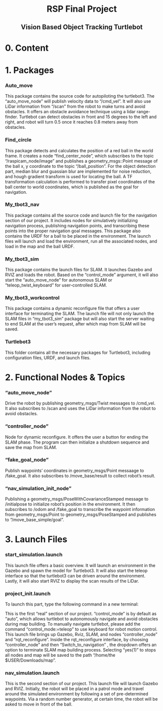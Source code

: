 <h1 align="center">RSP Final Project</h1>
<h2 align="center">Vision Based Object Tracking Turtlebot</h2>

# 0. Content

# 1.  Packages

### Auto_move 
This package contains the source code for autopiloting the turtlebot3. The “auto_move_node” will publish velocity data to “/cmd_vel”. It will also use LiDar information from “/scan” from the robot to make turns and avoid obstacles. It offers an obstacle avoidance technique using a lidar range-finder. Turtlebot can detect obstacles in front and 15 degrees to the left and right, and robot will turn 0.5 once it reaches 0.8 meters away from obstacles. 
### Find_circle 
This package detects and calculates the position of a red ball in the world frame. It creates a node “find_center_node”, which subscribes to the topic “/raspicam_node/image” and publishes a geometry_msgs::Point message of the ball x, y coordinate to the topic “/ball_position”. For the object detection part, median blur and guassian blur are implemented for noise reduction, and hough gradient transform is used for locating the ball. A TF transformation calculation is performed to transfer pixel coordinates of the ball center to world coordinates, which is published as the goal for navigation.  
 
### My_tbot3_nav  
This package contains all the source code and launch file for the navigation section of our project. It includes nodes for simulatively initializing navigation process, publishing navigation points, and transcribing these points into the proper navigation goal messages. This package also contains the URDF for a ball to be placed in the environment. The launch files will launch and load the environment, run all the associated nodes, and load in the map and the ball URDF.   
 
### My_tbot3_sim 
This package contains the launch files for SLAM. It launches Gazebo and RVIZ and loads the robot. Based on the “control_mode” argument, it will also start the “auto_move_node” for autonomous SLAM or “teleop_twist_keyboard” for user-controlled SLAM. 
   
### My_tbot3_workcontrol 
This package contains a dynamic reconfigure file that offers a user interface for terminating the SLAM. The launch file will not only launch the SLAM files in “my_tbot3_sim” package but will also start the server waiting to end SLAM at the user’s request, after which map from SLAM will be saved.  
 
 
### Turtlebot3  
This folder contains all the necessary packages for Turtlebot3, including configuration files, URDF, and launch files.  

# 2. Functional Nodes & Topics
### “auto_move_node” 
Drive the robot by publishing geometry_msgs/Twist messages to /cmd_vel. It also subscribes to /scan and uses the LiDar information from the robot to avoid obstacles.  
 
### “controller_node” 
Node for dynamic reconfigure. It offers the user a button for ending the SLAM phase. The program can then initialize a shutdown sequence and save the map from SLAM. 
 
### “fake_goal_node” 
Publish waypoints’ coordinates in geometry_msgs/Point messaage to /fake_goal. It also subscribes to /move_base/result to collect robot’s result. 
 
### “nav_simulation_init_node” 
Publishing a geometry_msgs/PoseWithCovarianceStamped message to /initialpose to initialize robot’s position in the environment. It then subscribes to /odom and /fake_goal to transcribe the waypoint information from geometry_msgs/Point to geometry_msgs/PoseStamped and publishes to “/move_base_simple/goal”. 

# 3. Launch Files

### start_simulation.launch 

This launch file offers a basic overview. It will launch an environment in the Gazebo and spawn the model for Turtlebot3. It will also start the teleop interface so that the turtlebot3 can be driven around the environment. Lastly, it will also start RVIZ to display the scan results of the LiDar.  

### project_init.launch
To launch this part, type the following command in a new terminal:

This is the first “real” section of our project. “control_mode” is by default as “auto”, which allows turtlebot to autonomously navigate and avoid obstacles during map building. To manually navigate turtlebot, please add the command “control_mode:=teleop” to use keyboard for robot motion control. This launch file brings up Gazebo, Rviz, SLAM, and nodes “controller_node” and “rqt_reconfigure”. Inside the rqt_reconfigure interface, by choosing “controller_node” and then “Switch_to_navigation” , the dropdown offers an option to terminate SLAM map building process. Selecting “yes(1)” to stops all nodes and map will be saved to the path “/home/the $USER/Downloads/map”. 

### nav_simulation.launch

This is the second section of our project. This launch file will launch Gazebo and RVIZ. Initially, the robot will be placed in a patrol mode and travel around the simulated environment by following a set of pre-determined waypoints. Via a random number generator, at certain time, the robot will be asked to move in front of the ball. 

